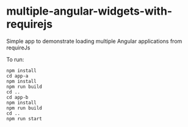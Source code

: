 # multiple-angular-widgets-with-requirejs

Simple app to demonstrate loading multiple Angular applications from requireJs

To run:

    npm install
    cd app-a
    npm install
    npm run build
    cd ..
    cd app-b
    npm install
    npm run build
    cd ..
    npm run start

